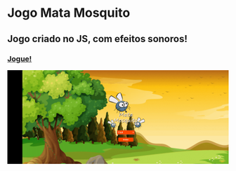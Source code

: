 # Jogo Mata Mosquito
## Jogo criado no JS, com efeitos sonoros!
### [Jogue!](https://casaligamemateme.netlify.app/)
![gif](https://github.com/CasaliWe/Mata-Mosquito-Game/blob/main/mosca.gif)
